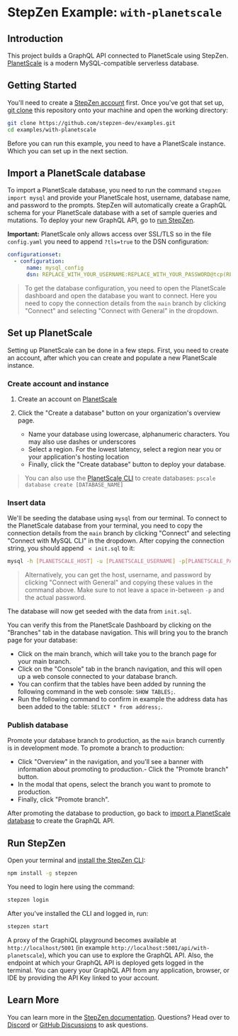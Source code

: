 # StepZen Example: `with-planetscale`

## Introduction

This project builds a GraphQL API connected to PlanetScale using StepZen. [PlanetScale](https://planetscale.com) is a modern MySQL-compatible serverless database.

## Getting Started

You'll need to create a [StepZen account](https://stepzen.com/request-invite) first. Once you've got that set up, [git clone](https://www.atlassian.com/git/tutorials/setting-up-a-repository/git-clone) this repository onto your machine and open the working directory:

```bash
git clone https://github.com/stepzen-dev/examples.git
cd examples/with-planetscale
```

Before you can run this example, you need to have a PlanetScale instance. Which you can set up in the next section.

## Import a PlanetScale database

To import a PlanetScale database, you need to run the command `stepzen import mysql` and provide your PlanetScale host, username, database name, and password to the prompts. StepZen will automatically create a GraphQL schema for your PlanetScale database with a set of sample queries and mutations. To deploy your new GraphQL API, go to [run StepZen](#run-stepzen).

**Important:** PlanetScale only allows access over SSL/TLS so in the file `config.yaml` you need to append `?tls=true` to the DSN configuration:

```yaml
configurationset:
  - configuration:
      name: mysql_config
      dsn: REPLACE_WITH_YOUR_USERNAME:REPLACE_WITH_YOUR_PASSWORD@tcp(REPLACE_WITH_YOUR_HOST)/REPLACE_WITH_YOUR_DATABASE?tls=true
```


> To get the database configuration, you need to open the PlanetScale dashboard and open the database you want to connect. Here you need to copy the connection details from the `main` branch by clicking "Connect" and selecting "Connect with General" in the dropdown.

## Set up PlanetScale

Setting up PlanetScale can be done in a few steps. First, you need to create an account, after which you can create and populate a new PlanetScale instance.

### Create account and instance

1. Create an account on [PlanetScale](https://planetscale.com)

2. Click the "Create a database" button on your organization's overview page.
   - Name your database using lowercase, alphanumeric characters. You may also use dashes or underscores
   - Select a region. For the lowest latency, select a region near you or your application's hosting location
   - Finally, click the "Create database" button to deploy your database.

> You can also use the [PlanetScale CLI](https://planetscale.com/cli) to create databases:
> `pscale database create [DATABASE_NAME]`

### Insert data

We'll be seeding the database using `mysql` from our terminal. To connect to the PlanetScale database from your terminal, you need to copy the connection details from the `main` branch by clicking "Connect" and selecting "Connect with MySQL CLI" in the dropdown. After copying the connection string, you should append ` < init.sql` to it:

```bash
mysql -h [PLANETSCALE_HOST] -u [PLANETSCALE_USERNAME] -p[PLANETSCALE_PASSWORD] --ssl-mode=VERIFY_IDENTITY --ssl-ca=/etc/ssl/cert.pem < init.sql
```

> Alternatively, you can get the host, username, and password by clicking "Connect with General" and copying these values in the command above. Make sure to not leave a space in-between `-p` and the actual password.

The database will now get seeded with the data from `init.sql`.

You can verify this from the PlanetScale Dashboard by clicking on the "Branches" tab in the database navigation. This will bring you to the branch page for your database:
- Click on the main branch, which will take you to the branch page for your main branch.
- Click on the "Console" tab in the branch navigation, and this will open up a web console connected to your database branch.
- You can confirm that the tables have been added by running the following command in the web console: `SHOW TABLES;`.
- Run the following command to confirm in example the address data has been added to the table: `SELECT * from address;`.

### Publish database

Promote your database branch to production, as the `main` branch currently is in development mode. To promote a branch to production:
- Click "Overview" in the navigation, and you'll see a banner with information about promoting to production.- Click the "Promote branch" button.
- In the modal that opens, select the branch you want to promote to production.
- Finally, click "Promote branch".

After promoting the database to production, go back to [import a PlanetScale database](#import-a-planetscale-database) to create the GraphQL API.

## Run StepZen

Open your terminal and [install the StepZen CLI](https://stepzen.com/docs/quick-start/install-and-setup):

```bash
npm install -g stepzen
```

You need to login here using the command:

```bash
stepzen login
```

After you've installed the CLI and logged in, run:

```bash
stepzen start
```

A proxy of the GraphiQL playground becomes available at `http://localhost/5001` (in example `http://localhost:5001/api/with-planetscale`), which you can use to explore the GraphQL API. Also, the endpoint at which your GraphQL API is deployed gets logged in the terminal. You can query your GraphQL API from any application, browser, or IDE by providing the API Key linked to your account.

## Learn More

You can learn more in the [StepZen documentation](https://stepzen.com/docs). Questions? Head over to [Discord](https://discord.gg/9k2VdPn2FR) or [GitHub Discussions](https://github.com/stepzen-dev/examples/discussions) to ask questions.
